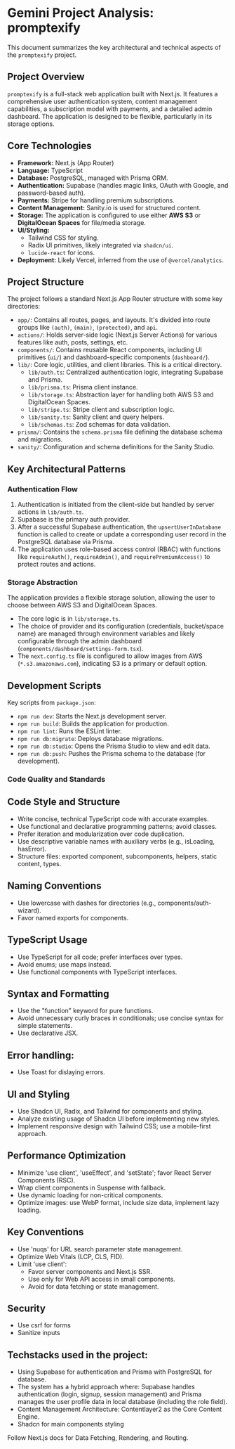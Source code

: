 # Gemini Project Analysis: promptexify

This document summarizes the key architectural and technical aspects of the `promptexify` project.

## Project Overview

`promptexify` is a full-stack web application built with Next.js. It features a comprehensive user authentication system, content management capabilities, a subscription model with payments, and a detailed admin dashboard. The application is designed to be flexible, particularly in its storage options.

## Core Technologies

- **Framework:** Next.js (App Router)
- **Language:** TypeScript
- **Database:** PostgreSQL, managed with Prisma ORM.
- **Authentication:** Supabase (handles magic links, OAuth with Google, and password-based auth).
- **Payments:** Stripe for handling premium subscriptions.
- **Content Management:** Sanity.io is used for structured content.
- **Storage:** The application is configured to use either **AWS S3** or **DigitalOcean Spaces** for file/media storage.
- **UI/Styling:**
  - Tailwind CSS for styling.
  - Radix UI primitives, likely integrated via `shadcn/ui`.
  - `lucide-react` for icons.
- **Deployment:** Likely Vercel, inferred from the use of `@vercel/analytics`.

## Project Structure

The project follows a standard Next.js App Router structure with some key directories:

- `app/`: Contains all routes, pages, and layouts. It's divided into route groups like `(auth)`, `(main)`, `(protected)`, and `api`.
- `actions/`: Holds server-side logic (Next.js Server Actions) for various features like auth, posts, settings, etc.
- `components/`: Contains reusable React components, including UI primitives (`ui/`) and dashboard-specific components (`dashboard/`).
- `lib/`: Core logic, utilities, and client libraries. This is a critical directory.
  - `lib/auth.ts`: Centralized authentication logic, integrating Supabase and Prisma.
  - `lib/prisma.ts`: Prisma client instance.
  - `lib/storage.ts`: Abstraction layer for handling both AWS S3 and DigitalOcean Spaces.
  - `lib/stripe.ts`: Stripe client and subscription logic.
  - `lib/sanity.ts`: Sanity client and query helpers.
  - `lib/schemas.ts`: Zod schemas for data validation.
- `prisma/`: Contains the `schema.prisma` file defining the database schema and migrations.
- `sanity/`: Configuration and schema definitions for the Sanity Studio.

## Key Architectural Patterns

### Authentication Flow

1.  Authentication is initiated from the client-side but handled by server actions in `lib/auth.ts`.
2.  Supabase is the primary auth provider.
3.  After a successful Supabase authentication, the `upsertUserInDatabase` function is called to create or update a corresponding user record in the PostgreSQL database via Prisma.
4.  The application uses role-based access control (RBAC) with functions like `requireAuth()`, `requireAdmin()`, and `requirePremiumAccess()` to protect routes and actions.

### Storage Abstraction

The application provides a flexible storage solution, allowing the user to choose between AWS S3 and DigitalOcean Spaces.

- The core logic is in `lib/storage.ts`.
- The choice of provider and its configuration (credentials, bucket/space name) are managed through environment variables and likely configurable through the admin dashboard (`components/dashboard/settings-form.tsx`).
- The `next.config.ts` file is configured to allow images from AWS (`*.s3.amazonaws.com`), indicating S3 is a primary or default option.

## Development Scripts

Key scripts from `package.json`:

- `npm run dev`: Starts the Next.js development server.
- `npm run build`: Builds the application for production.
- `npm run lint`: Runs the ESLint linter.
- `npm run db:migrate`: Deploys database migrations.
- `npm run db:studio`: Opens the Prisma Studio to view and edit data.
- `npm run db:push`: Pushes the Prisma schema to the database (for development).

### Code Quality and Standards

## Code Style and Structure

- Write concise, technical TypeScript code with accurate examples.
- Use functional and declarative programming patterns; avoid classes.
- Prefer iteration and modularization over code duplication.
- Use descriptive variable names with auxiliary verbs (e.g., isLoading, hasError).
- Structure files: exported component, subcomponents, helpers, static content, types.

## Naming Conventions

- Use lowercase with dashes for directories (e.g., components/auth-wizard).
- Favor named exports for components.

## TypeScript Usage

- Use TypeScript for all code; prefer interfaces over types.
- Avoid enums; use maps instead.
- Use functional components with TypeScript interfaces.

## Syntax and Formatting

- Use the "function" keyword for pure functions.
- Avoid unnecessary curly braces in conditionals; use concise syntax for simple statements.
- Use declarative JSX.

## Error handling:

- Use Toast for dislaying errors.

## UI and Styling

- Use Shadcn UI, Radix, and Tailwind for components and styling.
- Analyze existing usage of Shadcn UI before implementing new styles.
- Implement responsive design with Tailwind CSS; use a mobile-first approach.

## Performance Optimization

- Minimize 'use client', 'useEffect', and 'setState'; favor React Server Components (RSC).
- Wrap client components in Suspense with fallback.
- Use dynamic loading for non-critical components.
- Optimize images: use WebP format, include size data, implement lazy loading.

## Key Conventions

- Use 'nuqs' for URL search parameter state management.
- Optimize Web Vitals (LCP, CLS, FID).
- Limit 'use client':
  - Favor server components and Next.js SSR.
  - Use only for Web API access in small components.
  - Avoid for data fetching or state management.

## Security

- Use csrf for forms
- Sanitize inputs

## Techstacks used in the project:

- Using Supabase for authentication and Prisma with PostgreSQL for database.
- The system has a hybrid approach where: Supabase handles authentication (login, signup, session management) and Prisma manages the user profile data in local database (including the role field).
- Content Management Architecture: Contentlayer2 as the Core Content Engine.
- Shadcn for main components styling

Follow Next.js docs for Data Fetching, Rendering, and Routing.
